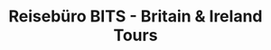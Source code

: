 ---
title: "Reisebüro BITS - Britain & Ireland Tours"
url: /berlin/reisebuero-bits-britain-und-ireland-tours/
shop: Reisebüro
---